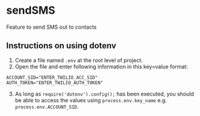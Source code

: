# sendSMS
Feature to send SMS out to contacts

## Instructions on using dotenv
1. Create a file named `.env` at the root level of project.
2. Open the file and enter following information in this key=value format:
```
ACCOUNT_SID="ENTER_TWILIO_ACC_SID"
AUTH_TOKEN="ENTER_TWILIO_AUTH_TOKEN"
```
3. As long as `require('dotenv').config();` has been executed, you should be able to access the values using `process.env.key_name` e.g. `process.env.ACCOUNT_SID`.
